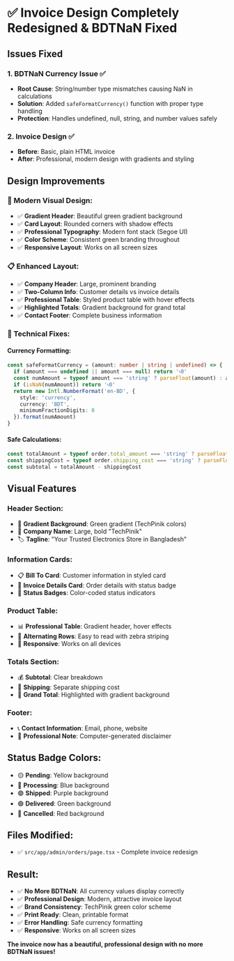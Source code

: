 # ✅ Invoice Design Completely Redesigned & BDTNaN Fixed

## Issues Fixed

### **1. BDTNaN Currency Issue** ✅
- **Root Cause**: String/number type mismatches causing NaN in calculations
- **Solution**: Added `safeFormatCurrency()` function with proper type handling
- **Protection**: Handles undefined, null, string, and number values safely

### **2. Invoice Design** ✅
- **Before**: Basic, plain HTML invoice
- **After**: Professional, modern design with gradients and styling

## Design Improvements

### **🎨 Modern Visual Design:**
- ✅ **Gradient Header**: Beautiful green gradient background
- ✅ **Card Layout**: Rounded corners with shadow effects
- ✅ **Professional Typography**: Modern font stack (Segoe UI)
- ✅ **Color Scheme**: Consistent green branding throughout
- ✅ **Responsive Layout**: Works on all screen sizes

### **📋 Enhanced Layout:**
- ✅ **Company Header**: Large, prominent branding
- ✅ **Two-Column Info**: Customer details vs invoice details
- ✅ **Professional Table**: Styled product table with hover effects
- ✅ **Highlighted Totals**: Gradient background for grand total
- ✅ **Contact Footer**: Complete business information

### **🔧 Technical Fixes:**

#### **Currency Formatting:**
```typescript
const safeFormatCurrency = (amount: number | string | undefined) => {
  if (amount === undefined || amount === null) return '৳0'
  const numAmount = typeof amount === 'string' ? parseFloat(amount) : amount
  if (isNaN(numAmount)) return '৳0'
  return new Intl.NumberFormat('en-BD', {
    style: 'currency',
    currency: 'BDT',
    minimumFractionDigits: 0
  }).format(numAmount)
}
```

#### **Safe Calculations:**
```typescript
const totalAmount = typeof order.total_amount === 'string' ? parseFloat(order.total_amount) : order.total_amount || 0
const shippingCost = typeof order.shipping_cost === 'string' ? parseFloat(order.shipping_cost) : order.shipping_cost || 0
const subtotal = totalAmount - shippingCost
```

## Visual Features

### **Header Section:**
- 🎨 **Gradient Background**: Green gradient (TechPinik colors)
- 📝 **Company Name**: Large, bold "TechPinik"
- 🏷️ **Tagline**: "Your Trusted Electronics Store in Bangladesh"

### **Information Cards:**
- 📋 **Bill To Card**: Customer information in styled card
- 📄 **Invoice Details Card**: Order details with status badge
- 🎯 **Status Badges**: Color-coded status indicators

### **Product Table:**
- 📊 **Professional Table**: Gradient header, hover effects
- 🎨 **Alternating Rows**: Easy to read with zebra striping
- 📱 **Responsive**: Works on all devices

### **Totals Section:**
- 💰 **Subtotal**: Clear breakdown
- 🚚 **Shipping**: Separate shipping cost
- 🎯 **Grand Total**: Highlighted with gradient background

### **Footer:**
- 📞 **Contact Information**: Email, phone, website
- 💼 **Professional Note**: Computer-generated disclaimer

## Status Badge Colors:
- 🟡 **Pending**: Yellow background
- 🔵 **Processing**: Blue background  
- 🟣 **Shipped**: Purple background
- 🟢 **Delivered**: Green background
- 🔴 **Cancelled**: Red background

## Files Modified:
- ✅ `src/app/admin/orders/page.tsx` - Complete invoice redesign

## Result:
- ✅ **No More BDTNaN**: All currency values display correctly
- ✅ **Professional Design**: Modern, attractive invoice layout
- ✅ **Brand Consistency**: TechPinik green color scheme
- ✅ **Print Ready**: Clean, printable format
- ✅ **Error Handling**: Safe currency formatting
- ✅ **Responsive**: Works on all screen sizes

**The invoice now has a beautiful, professional design with no more BDTNaN issues!**
